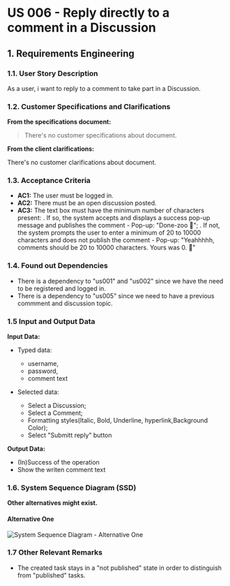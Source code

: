 # US 006 - Reply directly to a comment in a Discussion

## 1. Requirements Engineering


### 1.1. User Story Description

As a user, i want to reply to a comment to take part in a Discussion.
	

### 1.2. Customer Specifications and Clarifications 


**From the specifications document:**

>	There's no customer specifications about document.

**From the client clarifications:**

There's no customer clarifications about document.


### 1.3. Acceptance Criteria


* **AC1:** The user must be logged in.
* **AC2:** There must be an open discussion posted.
* **AC3:** The text box must have the minimum number of characters present: 
	. If so, the system accepts and displays a success pop-up message and publishes the comment - Pop-up: "Done-zoo 🤠";
	. If not, the system prompts the user to enter a minimum of 20 to 10000 characters and does not publish the comment - Pop-up: "Yeahhhhh, comments should be 20 to 10000 characters. Yours was 0. 🤠"


### 1.4. Found out Dependencies


* There is a dependency to "us001" and "us002" since we have the need to be registered and logged in.
* There is a dependency to "us005" since we need to have a previous commment and discussion topic. 



### 1.5 Input and Output Data


**Input Data:**

* Typed data:
	* username, 
	* password,
	* comment text
	
	
* Selected data:
	* Select a Discussion;
	* Select a Comment;
	* Formatting styles(Italic, Bold, Underline, hyperlink,Background Color);
	* Select "Submitt reply" button

**Output Data:**

* (In)Success of the operation
* Show the writen comment text

### 1.6. System Sequence Diagram (SSD)

**Other alternatives might exist.**

#### Alternative One

![System Sequence Diagram - Alternative One](svg/us010-system-sequence-diagram-alternative-one.svg)


### 1.7 Other Relevant Remarks

* The created task stays in a "not published" state in order to distinguish from "published" tasks.